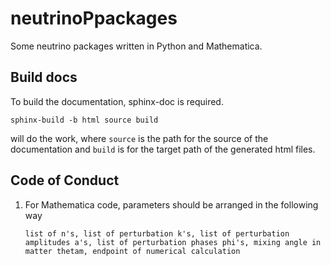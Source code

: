 # neutrinoPpackages

Some neutrino packages written in Python and Mathematica.

## Build docs

To build the documentation, sphinx-doc is required.

```
sphinx-build -b html source build
```

will do the work, where `source` is the path for the source of the documentation and `build` is for the target path of the generated html files.

## Code of Conduct

1. For Mathematica code, parameters should be arranged in the following way
   ```
   list of n's, list of perturbation k's, list of perturbation amplitudes a's, list of perturbation phases phi's, mixing angle in matter thetam, endpoint of numerical calculation
   ```
